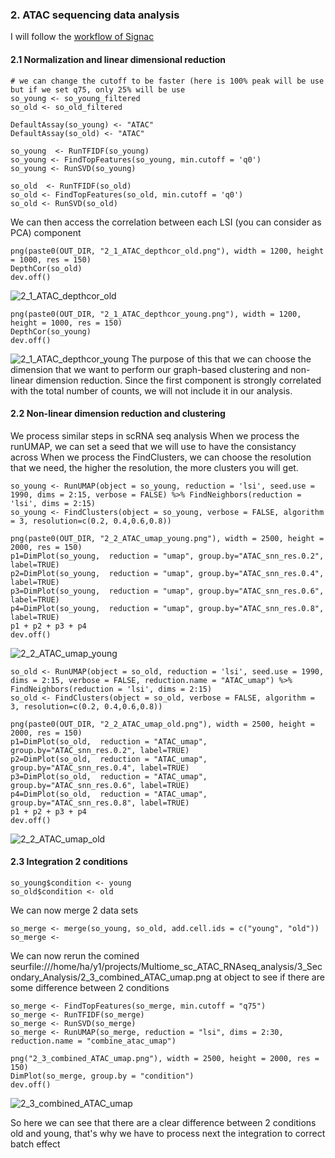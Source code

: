 ### 2. ATAC sequencing data analysis
I will follow the [workflow of Signac](https://stuartlab.org/signac/articles/pbmc_vignette)
#### 2.1 Normalization and linear dimensional reduction 
```
# we can change the cutoff to be faster (here is 100% peak will be use but if we set q75, only 25% will be use
so_young <- so_young_filtered
so_old <- so_old_filtered

DefaultAssay(so_young) <- "ATAC"
DefaultAssay(so_old) <- "ATAC"

so_young  <- RunTFIDF(so_young)
so_young <- FindTopFeatures(so_young, min.cutoff = 'q0') 
so_young <- RunSVD(so_young)

so_old  <- RunTFIDF(so_old)
so_old <- FindTopFeatures(so_old, min.cutoff = 'q0') 
so_old <- RunSVD(so_old)
```
We can then access the correlation between each LSI (you can consider as PCA) component
```
png(paste0(OUT_DIR, "2_1_ATAC_depthcor_old.png"), width = 1200, height = 1000, res = 150)
DepthCor(so_old)
dev.off()
```
![2_1_ATAC_depthcor_old](https://github.com/user-attachments/assets/86e3a00e-8603-4dfb-b6e6-0e934d1afb17)

```
png(paste0(OUT_DIR, "2_1_ATAC_depthcor_young.png"), width = 1200, height = 1000, res = 150)
DepthCor(so_young)
dev.off()
```
![2_1_ATAC_depthcor_young](https://github.com/user-attachments/assets/76f89c4f-3e23-41d4-9fda-b060ae895b02)
The purpose of this that we can choose the dimension that we want to perform our graph-based clustering and non-linear dimension reduction. 
Since the first component is strongly correlated with the total number of counts, we will not include it in our analysis.

#### 2.2  Non-linear dimension reduction and clustering 

We process similar steps in scRNA seq analysis 
When we process the runUMAP, we can set a seed that we will use to have the consistancy across 
When we process the FindClusters, we can choose the resolution that we need, the higher the resolution, the more clusters you will get.
```
so_young <- RunUMAP(object = so_young, reduction = 'lsi', seed.use = 1990, dims = 2:15, verbose = FALSE) %>% FindNeighbors(reduction = 'lsi', dims = 2:15)
so_young <- FindClusters(object = so_young, verbose = FALSE, algorithm = 3, resolution=c(0.2, 0.4,0.6,0.8))

png(paste0(OUT_DIR, "2_2_ATAC_umap_young.png"), width = 2500, height = 2000, res = 150)
p1=DimPlot(so_young,  reduction = "umap", group.by="ATAC_snn_res.0.2", label=TRUE)
p2=DimPlot(so_young,  reduction = "umap", group.by="ATAC_snn_res.0.4", label=TRUE) 
p3=DimPlot(so_young,  reduction = "umap", group.by="ATAC_snn_res.0.6", label=TRUE) 
p4=DimPlot(so_young,  reduction = "umap", group.by="ATAC_snn_res.0.8", label=TRUE) 
p1 + p2 + p3 + p4
dev.off()
```
![2_2_ATAC_umap_young](https://github.com/user-attachments/assets/e923e25c-302d-4083-a92d-05542c4feabe)
```
so_old <- RunUMAP(object = so_old, reduction = 'lsi', seed.use = 1990, dims = 2:15, verbose = FALSE, reduction.name = "ATAC_umap") %>% FindNeighbors(reduction = 'lsi', dims = 2:15)
so_old <- FindClusters(object = so_old, verbose = FALSE, algorithm = 3, resolution=c(0.2, 0.4,0.6,0.8))

png(paste0(OUT_DIR, "2_2_ATAC_umap_old.png"), width = 2500, height = 2000, res = 150)
p1=DimPlot(so_old,  reduction = "ATAC_umap", group.by="ATAC_snn_res.0.2", label=TRUE)
p2=DimPlot(so_old,  reduction = "ATAC_umap", group.by="ATAC_snn_res.0.4", label=TRUE) 
p3=DimPlot(so_old,  reduction = "ATAC_umap", group.by="ATAC_snn_res.0.6", label=TRUE) 
p4=DimPlot(so_old,  reduction = "ATAC_umap", group.by="ATAC_snn_res.0.8", label=TRUE) 
p1 + p2 + p3 + p4
dev.off()
```
![2_2_ATAC_umap_old](https://github.com/user-attachments/assets/19fcd3ce-7da5-49d3-a4c0-eec9dba93673)

#### 2.3 Integration 2 conditions 
```
so_young$condition <- young
so_old$condition <- old
```

We can now merge 2 data sets
```
so_merge <- merge(so_young, so_old, add.cell.ids = c("young", "old"))
so_merge <- 
```
We can now rerun the comined seurfile:///home/ha/y1/projects/Multiome_sc_ATAC_RNAseq_analysis/3_Secondary_Analysis/2_3_combined_ATAC_umap.png
at object to see if there are some difference between 2 conditions
```
so_merge <- FindTopFeatures(so_merge, min.cutoff = "q75")
so_merge <- RunTFIDF(so_merge)
so_merge <- RunSVD(so_merge)
so_merge <- RunUMAP(so_merge, reduction = "lsi", dims = 2:30, reduction.name = "combine_atac_umap")

png("2_3_combined_ATAC_umap.png"), width = 2500, height = 2000, res = 150)
DimPlot(so_merge, group.by = "condition")
dev.off()
```
![2_3_combined_ATAC_umap](https://github.com/user-attachments/assets/10084d05-dc8b-4fa3-aa3e-67494da8d82a)

So here we can see that there are a clear difference between 2 conditions old and young, that's why we have to process next the integration to correct batch effect 

